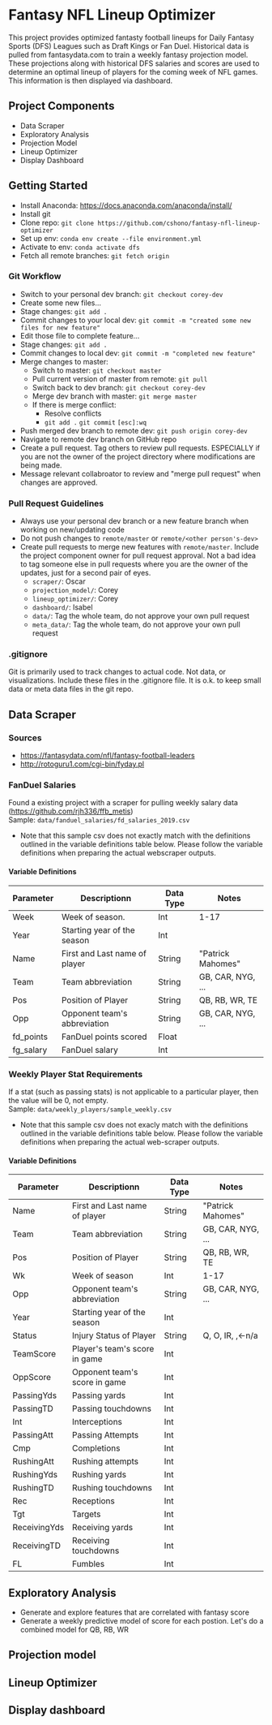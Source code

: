 # Fantasy NFL Lineup Optimizer

This project provides optimized fantasty football lineups for Daily Fantasy Sports (DFS) Leagues such as Draft Kings or Fan Duel. Historical data is pulled from fantasydata.com to train a weekly fantasy projection model. These projections along with historical DFS salaries and scores are used to determine an optimal lineup of players for the coming week of NFL games. This information is then displayed via dashboard.

## Project Components

- Data Scraper
- Exploratory Analysis
- Projection Model
- Lineup Optimizer
- Display Dashboard

## Getting Started
- Install Anaconda: https://docs.anaconda.com/anaconda/install/
- Install git
- Clone repo: `git clone https://github.com/cshono/fantasy-nfl-lineup-optimizer`
- Set up env: `conda env create --file environment.yml`
- Activate to env: `conda activate dfs`
- Fetch all remote branches: `git fetch origin`

### Git Workflow
- Switch to your personal dev branch: `git checkout corey-dev`
- Create some new files...
- Stage changes: `git add .`
- Commit changes to your local dev: `git commit -m "created some new files for new feature"`
- Edit those file to complete feature...
- Stage changes: `git add .`
- Commit changes to local dev: `git commit -m "completed new feature"`
- Merge changes to master:
    - Switch to master: `git checkout master`
    - Pull current version of master from remote: `git pull`
    - Switch back to dev branch: `git checkout corey-dev`
    - Merge dev branch with master: `git merge master`
    - If there is merge conflict:
        - Resolve conflicts
        - `git add .` `git commit` `[esc]:wq`
- Push merged dev branch to remote dev: `git push origin corey-dev`
- Navigate to remote dev branch on GitHub repo
- Create a pull request. Tag others to review pull requests. ESPECIALLY if you
are not the owner of the project directory where modifications are being made.
- Message relevant collabroator to review and "merge pull request" when changes
are approved.

### Pull Request Guidelines
- Always use your personal dev branch or a new feature branch when working on new/updating code
- Do not push changes to `remote/master` or `remote/<other person's-dev>` 
- Create pull requests to merge new features with `remote/master`. Include the
project component owner for pull request approval. Not a bad idea to tag someone else
in pull requests where you are the owner of the updates, just for a second pair of eyes.
    - `scraper/`: Oscar
    - `projection_model/`: Corey
    - `lineup_optimizer/`: Corey
    - `dashboard/`: Isabel
    - `data/`: Tag the whole team, do not approve your own pull request
    - `meta_data/`: Tag the whole team, do not approve your own pull request

### .gitignore
Git is primarily used to track changes to actual code. Not data, or visualizations.
Include these files in the .gitignore file. It is o.k. to keep small data or meta
data files in the git repo.

## Data Scraper

### Sources
- https://fantasydata.com/nfl/fantasy-football-leaders
- http://rotoguru1.com/cgi-bin/fyday.pl

### FanDuel Salaries
Found a existing project with a scraper for pulling weekly salary data (https://github.com/rjh336/ffb_metis) <br>
Sample: `data/fanduel_salaries/fd_salaries_2019.csv`
- Note that this sample csv does not exactly match with the definitions outlined in the variable definitions table below. Please follow the variable definitions when preparing the actual webscraper outputs.

#### Variable Definitions
| Parameter             | Descriptionn                  | Data Type | Notes              |
|-----------------------|-------------------------------|-----------|--------------------|
| Week                  | Week of season.               | Int       | 1-17               |
| Year                  | Starting year of the season   | Int       |                    |
| Name                  | First and Last name of player | String    | "Patrick Mahomes"  |
| Team                  | Team abbreviation             | String    | GB, CAR, NYG, ...  |
| Pos                   | Position of Player            | String    | QB, RB, WR, TE     |
| Opp                   | Opponent team's abbreviation  | String    | GB, CAR, NYG, ...  |
| fd_points             | FanDuel points scored         | Float     |                    |
| fg_salary             | FanDuel salary                | Int       |                    |

### Weekly Player Stat Requirements
If a stat (such as passing stats) is not applicable to a particular player, then the value will be 0, not empty. <br>
Sample: `data/weekly_players/sample_weekly.csv`
- Note that this sample csv does not exacly match with the definitions outlined in the variable definitions table below. Please follow the variable definitions when preparing the actual web-scraper outputs.

#### Variable Definitions
| Parameter             | Descriptionn                  | Data Type | Notes              |
|-----------------------|-------------------------------|-----------|--------------------|
| Name                  | First and Last name of player | String    | "Patrick Mahomes"  |
| Team                  | Team abbreviation             | String    | GB, CAR, NYG, ...  |
| Pos                   | Position of Player            | String    | QB, RB, WR, TE     |
| Wk                    | Week of season                | Int       | 1-17               |
| Opp                   | Opponent team's abbreviation  | String    | GB, CAR, NYG, ...  |
| Year                  | Starting year of the season   | Int       |                    |
| Status                | Injury Status of Player       | String    | Q, O, IR, ,<-n/a   |
| TeamScore             | Player's team's score in game | Int       |                    |
| OppScore              | Opponent team's score in game | Int       |                    |
| PassingYds            | Passing yards                 | Int       |                    |
| PassingTD             | Passing touchdowns            | Int       |                    |
| Int                   | Interceptions                 | Int       |                    |
| PassingAtt            | Passing Attempts              | Int       |                    |
| Cmp                   | Completions                   | Int       |                    |
| RushingAtt            | Rushing attempts              | Int       |                    |
| RushingYds            | Rushing yards                 | Int       |                    |
| RushingTD             | Rushing touchdowns            | Int       |                    |
| Rec                   | Receptions                    | Int       |                    |
| Tgt                   | Targets                       | Int       |                    |
| ReceivingYds          | Receiving yards               | Int       |                    |
| ReceivingTD           | Receiving touchdowns          | Int       |                    |
| FL                    | Fumbles                       | Int       |                    |

## Exploratory Analysis
- Generate and explore features that are correlated with fantasy score
- Generate a weekly predictive model of score for each postion. Let's do a combined model for QB, RB, WR

## Projection model

## Lineup Optimizer

## Display dashboard
